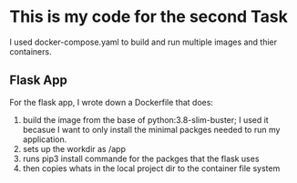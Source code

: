 # This is my code for the second Task 


I used docker-compose.yaml to build and run multiple images and thier containers.

## Flask App

For the flask app, I wrote down a Dockerfile that does:

1. build the image from the base of python:3.8-slim-buster; I used it becasue I want to only install the minimal packges  needed to run my application.
2. sets up the workdir as /app
3. runs pip3 install commande for the packges that the flask uses
4. then copies whats in the local project dir to the container file system
